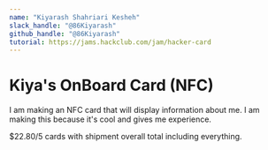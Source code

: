 ```yaml
---
name: "Kiyarash Shahriari Kesheh"
slack_handle: "@86Kiyarash"
github_handle: "@86Kiyarash"
tutorial: https://jams.hackclub.com/jam/hacker-card
---
```


# Kiya's OnBoard Card (NFC)

I am making an NFC card that will display information about me. I am making this because it's cool and gives me experience.

$22.80/5 cards with shipment overall total including everything.
